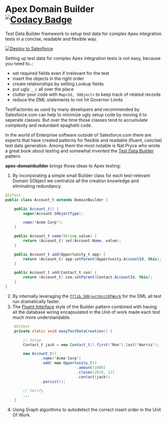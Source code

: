 # Apex Domain Builder [![Codacy Badge](https://api.codacy.com/project/badge/Grade/3814b20244d14e3d846ff05dfd3c2e2a)](https://www.codacy.com/app/rsoesemann/apex-domainbuilder?utm_source=github.com&amp;utm_medium=referral&amp;utm_content=rsoesemann/apex-unified-logging&amp;utm_campaign=Badge_Grade)

Test Data Builder framework to setup test data for complex Apex integration tests in a concise, readable and flexible way.

<a href="https://githubsfdeploy.herokuapp.com?owner=rsoesemann&repo=apex-domainbuilder">
  <img alt="Deploy to Salesforce"
       src="https://raw.githubusercontent.com/afawcett/githubsfdeploy/master/src/main/webapp/resources/img/deploy.png">
</a>

Setting up test data for complex Apex integration tests is not easy, because you need to..:

 - set required fields even if irrelevant for the test 
 - insert the objects in the right order
 - create relationships by setting Lookup fields
 - put ugly `__c` all over the place
 - clutter your code with `Map<Id, SObject>` to keep track of related records
 - reduce the DML statements to not hit Governor Limits
 
TestFactories as used by many developers and recommended by Salesforce.com can help to minimize ugly setup code by moving it to seperate classes. But over the time those classes tend to accumulate complexity and redundant spaghetti code.

In the world of Enterprise software outside of Salesforce.com there are experts that have created patterns for flexible and readable (fluent, concise) test data generation. Among them the most notable is Nat Pryce who wrote a great book about testing and somewhat invented the [Test Data Builder](http://www.natpryce.com/articles/000714.html) pattern.

**apex-domainbuilder** brings those ideas to Apex testing:
1. By incorporating a simple small Builder class for each test-relevant Domain SObject we centralize all the creation knowledge and eliminating redundancy.

```java
@IsTest
public class Account_t extends DomainBuilder {

	public Account_t() {
		super(Account.SObjectType);

		name('Acme Corp');
	}

	public Account_t name(String value) {
		return (Account_t) set(Account.Name, value);
	}

	public Account_t add(Opportunity_t opp) {
		return (Account_t) opp.setParent(Opportunity.AccountId, this);
	}

	public Account_t add(Contact_t con) {
		return (Account_t) con.setParent(Contact.AccountId, this);
	}
}
```
2. By internally leveraging the [`fflib_SObjectUnitOfWork`](https://github.com/financialforcedev/fflib-apex-common/blob/master/fflib/src/classes/fflib_SObjectUnitOfWork.cls) for the DML all test run dramatically faster.
3. The [Fluent Interface](https://en.wikipedia.org/wiki/Fluent_interface) style of the Builder pattern combined with having all the database wiring encapsulated in the Unit of work made each test much more understandable.
```java
    @IsTest
    private static void easyTestDataCreation() {

        // Setup
        Contact_t jack = new Contact_t().first('Ron').last('Harris');

        new Account_t()
                .name('Acme Corp')
                .add( new Opportunity_t()
                                .amount(1000)
                                .closes(2019, 12)
                                .contact(jack))
                .persist();
        
        // Verify
        ...
    }
```
4. Using Graph algorithms to autodetect the correct insert order in the Unit Of Work.

